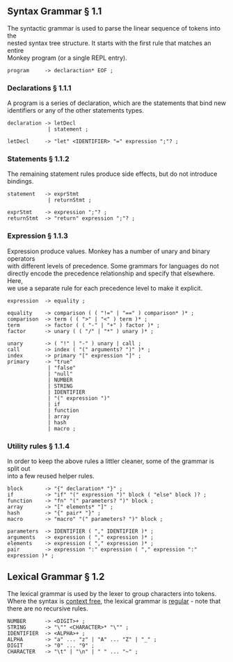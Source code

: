 ## Syntax Grammar § 1.1

The syntactic grammar is used to parse the linear sequence of tokens into the \
nested syntax tree structure. It starts with the first rule that matches an entire \
Monkey program (or a single REPL entry).

````
program     -> declaraction* EOF ;
````

### Declarations § 1.1.1

A program is a series of declaration, which are the statements that bind new \
identifiers or any of the other statements types.

````
declaration -> letDecl
             | statement ;

letDecl     -> "let" <IDENTIFIER> "=" expression ";"? ;
````

### Statements § 1.1.2

The remaining statement rules produce side effects, but do not introduce \
bindings.

````
statement   -> exprStmt
             | returnStmt ;

exprStmt    -> expression ";"? ;
returnStmt  -> "return" expression ";"? ;
````

### Expression § 1.1.3

Expression produce values. Monkey has a number of unary and binary operators \
with different levels of precedence. Some grammars for languages do not \
directly encode the precedence relationship and specify that elsewhere. Here, \
we use a separate rule for each precedence level to make it explicit.

````
expression  -> equality ;

equality    -> comparison ( ( "!=" | "==" ) comparison* )* ;
comparison  -> term ( ( ">" | "<" ) term )* ;
term        -> factor ( ( "-" | "+" ) factor )* ;
factor      -> unary ( ( "/" | "*" ) unary )* ;

unary       -> ( "!" | "-" ) unary | call ;
call        -> index ( "(" arguments? ")" )* ;
index       -> primary "[" expression "]" ;
primary     -> "true" 
             | "false" 
             | "null" 
             | NUMBER 
             | STRING 
             | IDENTIFIER
             | "(" expression ")"
             | if
             | function 
             | array
             | hash
             | macro ;
````

### Utility rules § 1.1.4

In order to keep the above rules a littler cleaner, some of the grammar is split out \
into a few reused helper rules.

````
block       -> "{" declaration* "}" ;
if          -> "if" "(" expression ")" block ( "else" block )? ;
function    -> "fn" "(" parameters? ")" block ;
array       -> "[" elements* "]" ;
hash        -> "{" pair* "}" ;
macro       -> "macro" "(" parameters? ")" block ;

parameters  -> IDENTIFIER ( "," IDENTIFIER )* ;
arguments   -> expression ( "," expression )* ;
elements    -> expression ( "," expression )* ;
pair        -> expression ":" expression ( "," expression ":" expression )* ;
````

## Lexical Grammar § 1.2

The lexical grammar is used by the lexer to group characters into tokens. \
Where the syntax is [context free](https://en.wikipedia.org/wiki/Context-free_grammar), the lexical grammar is [regular](https://en.wikipedia.org/wiki/Regular_grammar) - note that \
there are no recursive rules.

````
NUMBER      -> <DIGIT>+ ;
STRING      -> "\"" <CHARACTER>* "\"" ;
IDENTIFIER  -> <ALPHA>+ ;
ALPHA       -> "a" ... "z" | "A" ... "Z" | "_" ;
DIGIT       -> "0" ... "9" ;
CHARACTER   -> "\t" | "\n" | " " ... "~" ;
````